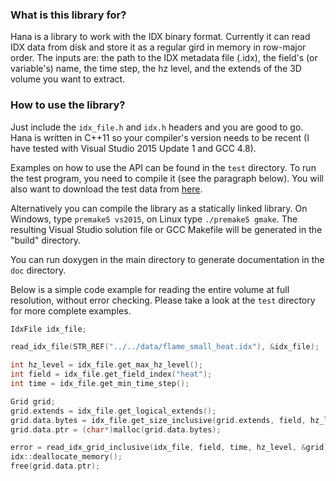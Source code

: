 ### What is this library for? ###
Hana is a library to work with the IDX binary format. Currently it can read IDX data from disk and store it as a regular gird in memory in row-major order. The inputs are: the path to the IDX metadata file (.idx), the field's (or variable's) name, the time step, the hz level, and the extends of the 3D volume you want to extract. 

### How to use the library? ###
Just include the `idx_file.h` and `idx.h` headers and you are good to go. Hana is written in C++11 so your compiler's version needs to be recent (I have tested with Visual Studio 2015 Update 1 and GCC 4.8).

Examples on how to use the API can be found in the `test` directory. To run the test program, you need to compile it (see the paragraph below). You will also want to download the test data from [here](https://www.dropbox.com/sh/8a9whtrbv7rj856/AAC2aSLKdC0V_nG3ieN6eobea?dl=0).

Alternatively you can compile the library as a statically linked library. On Windows, type `premake5 vs2015`, on Linux type `./premake5 gmake`. The resulting Visual Studio solution file or GCC Makefile will be generated in the "build" directory.

You can run doxygen in the main directory to generate documentation in the `doc` directory.

Below is a simple code example for reading the entire volume at full resolution, without error checking. Please take a look at the `test` directory for more complete examples.

```c++
IdxFile idx_file;

read_idx_file(STR_REF("../../data/flame_small_heat.idx"), &idx_file);

int hz_level = idx_file.get_max_hz_level();
int field = idx_file.get_field_index("heat");
int time = idx_file.get_min_time_step();

Grid grid;
grid.extends = idx_file.get_logical_extends();
grid.data.bytes = idx_file.get_size_inclusive(grid.extends, field, hz_level);
grid.data.ptr = (char*)malloc(grid.data.bytes);

error = read_idx_grid_inclusive(idx_file, field, time, hz_level, &grid);
idx::deallocate_memory();
free(grid.data.ptr);
```